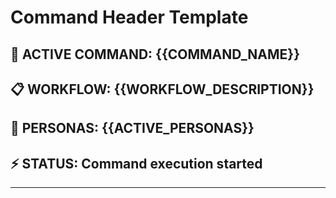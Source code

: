 # Command Header Template

## 🎯 ACTIVE COMMAND: {{COMMAND_NAME}}
## 📋 WORKFLOW: {{WORKFLOW_DESCRIPTION}}  
## 👤 PERSONAS: {{ACTIVE_PERSONAS}}
## ⚡ STATUS: Command execution started

---